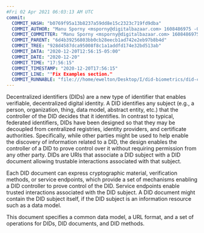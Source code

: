 ```yaml
---
#Fri 02 Apr 2021 06:03:13 AM UTC
commit:
  COMMIT_HASH: "b0769f95a13b8237a59dd8e15c2323c719fd9dba"
  COMMIT_AUTHOR: "Manu Sporny <msporny@digitalbazaar.com> 1608486975 -0500"
  COMMIT_COMMITTER: "Manu Sporny <msporny@digitalbazaar.com> 1608486975 -0500"
  COMMIT_PARENT: "6d4b39256803bb0cb28eecb1ad742e2eb97b8b4d"
  COMMIT_TREE: "928d4587dca95008f8c1a1addfd174e32bd513ab"
  COMMIT_DATA: "2020-12-20T12:56:15-05:00"
  COMMIT_DATE: "2020-12-20"
  COMMIT_TIME: "17:56:15"
  COMMIT_TIMESTAMP: "2020-12-20T17:56:15"
  COMMIT_LINE: ""Fix Examples section."
  COMMIT_RUNNABLE: "file:///home/ewelton/Desktop/I/did-biometrics/did-core-dataset/analysis/gitinfo/b0769f95a13b8237a59dd8e15c2323c719fd9dba/snapshot/index.html"
---
```


<section id="abstract">
<p>
<a>Decentralized identifiers</a> (DIDs) are a new type of identifier that
enables verifiable, decentralized digital identity. A <a>DID</a> identifies any
subject (e.g., a person, organization, thing, data model, abstract entity, etc.)
that the controller of the <a>DID</a> decides that it identifies. In contrast to
typical, federated identifiers, DIDs have been designed so that they may be
decoupled from centralized registries, identity providers, and certificate
authorities. Specifically, while other parties might be used to help enable the
discovery of information related to a <a>DID</a>, the design enables the
controller of a <a>DID</a> to prove control over it without requiring permission
from any other party. <a>DID</a>s are URIs that associate a <a>DID subject</a>
with a <a>DID document</a> allowing trustable interactions associated with that
subject.
    </p>
<p>
Each <a>DID document</a> can express cryptographic material, verification
methods, or <a>service endpoints</a>, which provide a set of mechanisms enabling
a <a>DID controller</a> to prove control of the <a>DID</a>. <a>Service
endpoints</a> enable trusted interactions associated with the <a>DID
subject</a>. A <a>DID document</a> might contain the <a>DID subject</a> itself,
if the <a>DID subject</a> is an information resource such as a data model.
    </p>
<p>
This document specifies a common data model, a URL format, and a set of
operations for <a>DIDs</a>, <a>DID documents</a>, and <a>DID methods</a>.
    </p>
</section>
